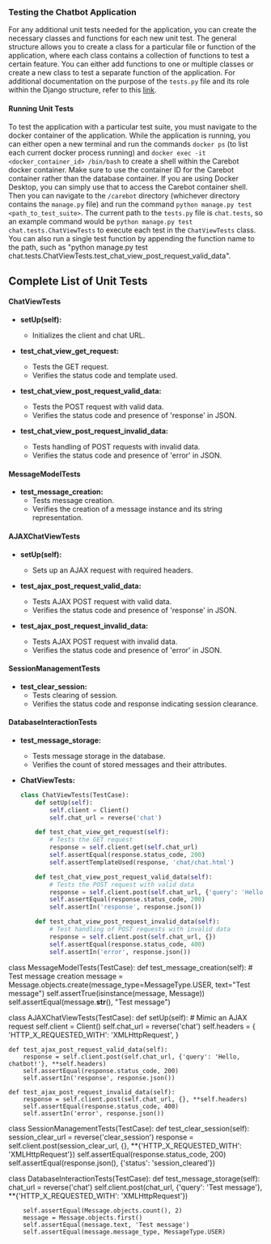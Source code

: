### Testing the Chatbot Application

For any additional unit tests needed for the application, you can create the necessary classes and functions for each new unit test.
The general structure allows you to create a class for a particular file or function of the application, where each class contains a collection of functions to test a certain feature.
You can either add functions to one or multiple classes or create a new class to test a separate function of the application.
For additional documentation on the purpose of the `tests.py` file and its role within the Django structure, refer to this [link](https://docs.djangoproject.com/en/5.0/topics/testing/).

#### Running Unit Tests

To test the application with a particular test suite, you must navigate to the docker container of the application.
While the application is running, you can either open a new terminal and run the commands `docker ps` (to list each current docker process running) and `docker exec -it <docker_container_id> /bin/bash` to create a shell within the Carebot docker container.
Make sure to use the container ID for the Carebot container rather than the database container.
If you are using Docker Desktop, you can simply use that to access the Carebot container shell.
Then you can navigate to the `/carebot` directory (whichever directory contains the `manage.py` file) and run the command `python manage.py test <path_to_test_suite>`.
The current path to the `tests.py` file is `chat.tests`, so an example command would be `python manage.py test chat.tests.ChatViewTests` to execute each test in the `ChatViewTests` class.
You can also run a single test function by appending the function name to the path, such as "python manage.py test chat.tests.ChatViewTests.test_chat_view_post_request_valid_data".

## Complete List of Unit Tests
#### ChatViewTests

- **setUp(self):**
  - Initializes the client and chat URL.
  
- **test_chat_view_get_request:**
  - Tests the GET request.
  - Verifies the status code and template used.

- **test_chat_view_post_request_valid_data:**
  - Tests the POST request with valid data.
  - Verifies the status code and presence of 'response' in JSON.

- **test_chat_view_post_request_invalid_data:**
  - Tests handling of POST requests with invalid data.
  - Verifies the status code and presence of 'error' in JSON.

#### MessageModelTests

- **test_message_creation:**
  - Tests message creation.
  - Verifies the creation of a message instance and its string representation.

#### AJAXChatViewTests

- **setUp(self):**
  - Sets up an AJAX request with required headers.

- **test_ajax_post_request_valid_data:**
  - Tests AJAX POST request with valid data.
  - Verifies the status code and presence of 'response' in JSON.

- **test_ajax_post_request_invalid_data:**
  - Tests AJAX POST request with invalid data.
  - Verifies the status code and presence of 'error' in JSON.

#### SessionManagementTests

- **test_clear_session:**
  - Tests clearing of session.
  - Verifies the status code and response indicating session clearance.

#### DatabaseInteractionTests

- **test_message_storage:**
  - Tests message storage in the database.
  - Verifies the count of stored messages and their attributes.
 
- **ChatViewTests:**
  ```python
  class ChatViewTests(TestCase):
      def setUp(self):
          self.client = Client()
          self.chat_url = reverse('chat')

      def test_chat_view_get_request(self):
          # Tests the GET request
          response = self.client.get(self.chat_url)
          self.assertEqual(response.status_code, 200)
          self.assertTemplateUsed(response, 'chat/chat.html')

      def test_chat_view_post_request_valid_data(self):
          # Tests the POST request with valid data
          response = self.client.post(self.chat_url, {'query': 'Hello, chatbot!'})
          self.assertEqual(response.status_code, 200)
          self.assertIn('response', response.json())

      def test_chat_view_post_request_invalid_data(self):
          # Test handling of POST requests with invalid data
          response = self.client.post(self.chat_url, {})
          self.assertEqual(response.status_code, 400)
          self.assertIn('error', response.json())

class MessageModelTests(TestCase):
    def test_message_creation(self):
        # Test message creation
        message = Message.objects.create(message_type=MessageType.USER, text="Test message")
        self.assertTrue(isinstance(message, Message))
        self.assertEqual(message.__str__(), "Test message")

class AJAXChatViewTests(TestCase):
    def setUp(self):
        # Mimic an AJAX request
        self.client = Client()
        self.chat_url = reverse('chat')
        self.headers = {
            'HTTP_X_REQUESTED_WITH': 'XMLHttpRequest',
        }

    def test_ajax_post_request_valid_data(self):
        response = self.client.post(self.chat_url, {'query': 'Hello, chatbot!'}, **self.headers)
        self.assertEqual(response.status_code, 200)
        self.assertIn('response', response.json())

    def test_ajax_post_request_invalid_data(self):
        response = self.client.post(self.chat_url, {}, **self.headers)
        self.assertEqual(response.status_code, 400)
        self.assertIn('error', response.json())

class SessionManagementTests(TestCase):
    def test_clear_session(self):
        session_clear_url = reverse('clear_session')
        response = self.client.post(session_clear_url, {}, **{'HTTP_X_REQUESTED_WITH': 'XMLHttpRequest'})
        self.assertEqual(response.status_code, 200)
        self.assertEqual(response.json(), {'status': 'session_cleared'})

class DatabaseInteractionTests(TestCase):
    def test_message_storage(self):
        chat_url = reverse('chat')
        self.client.post(chat_url, {'query': 'Test message'}, **{'HTTP_X_REQUESTED_WITH': 'XMLHttpRequest'})

        self.assertEqual(Message.objects.count(), 2)
        message = Message.objects.first()
        self.assertEqual(message.text, 'Test message')
        self.assertEqual(message.message_type, MessageType.USER)


